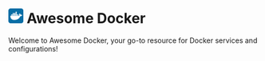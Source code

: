 # <img src="logo.png" width="30"> **Awesome Docker**

Welcome to Awesome Docker, your go-to resource for Docker services and configurations!
